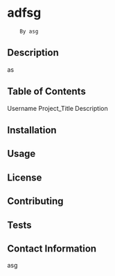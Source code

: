 # adfsg
        By asg 

## Description
as

## Table of Contents

Username
Project_Title
Description

## Installation


## Usage


## License


## Contributing


## Tests


## Contact Information
asg

        